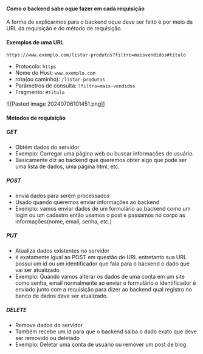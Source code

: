
#### Como o backend sabe oque fazer em cada requisição

A forma de explicarmos para o backend oque deve ser feito é por meio da URL da requisição e do método de requisição.


#### Exemplos de uma URL

`https://www.exemplo.com/listar-produtos?filtro=maisvendidos#titulo`

- Protocolo: `https`
- Nome do Host: `www.exemplo.com`
- rota(ou caminho): `/listar-produtos`
- Parâmetros de consulta: `?filtro=mais-vendidos`
- Fragmento: `#titulo`


![[Pasted image 20240706101451.png]]

#### Métodos de requisição 

##### GET
- Obtém dados do servidor
- Exemplo: Carregar uma página web ou buscar informações de usuário.
- Basicamente diz ao backend que queremos obter algo que pode ser uma lista de dados, uma página html, etc.
##### POST
- envia dados para serem processados
- Usado quando queremos enviar informações ao backend
- Exemplo: vamos enviar dados de um formulário ao backend como um login ou um cadastro então usamos o post e passamos no corpo as informações(nome, email, senha, etc.)
##### PUT
- Atualiza dados existentes no servidor
- é exatamente igual ao POST em questão de URL entretanto sua URL possui um id ou um identificador que fala para o backend o dado que vai ser atualizado 
- Exemplo: Quando vamos alterar os dados de uma conta em um site como senha, email normalmente ao enviar o formulário o identificador é enviado junto com a requisição para dizer ao backend qual registro no banco de dados deve ser atualizado.
##### DELETE
- Remove dados do servidor
- Também recebe um id para que o backend saiba o dado exato que deve ser removido ou deletado
- Exemplo: Deletar uma conta de usuário ou remover um post de blog
